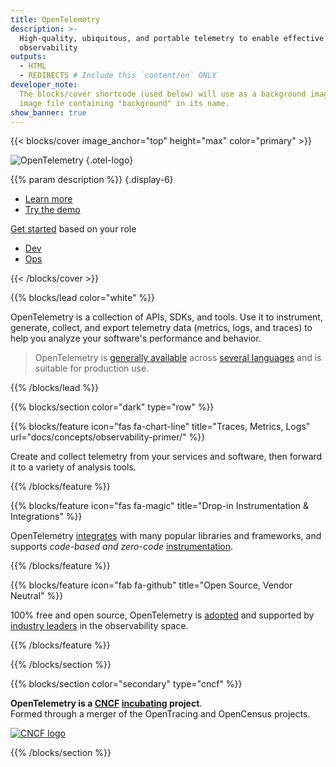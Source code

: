 ```yaml
---
title: OpenTelemetry
description: >-
  High-quality, ubiquitous, and portable telemetry to enable effective
  observability
outputs:
  - HTML
  - REDIRECTS # Include this `content/en` ONLY
developer_note:
  The blocks/cover shortcode (used below) will use as a background image any
  image file containing "background" in its name.
show_banner: true
---
```


<div class="d-none"><a rel="me" href="https://fosstodon.org/@opentelemetry"></a></div>

{{< blocks/cover image_anchor="top" height="max" color="primary" >}}

<!-- prettier-ignore -->
![OpenTelemetry](/img/logos/opentelemetry-horizontal-color.svg)
{.otel-logo}

<!-- prettier-ignore -->
{{% param description %}}
{.display-6}

<div class="l-primary-buttons mt-5">

- [Learn more](docs/what-is-opentelemetry/)
- [Try the demo](docs/demo/)

</div>

<div class="h3 mt-4">
<a class="text-secondary" href="docs/getting-started/">Get started</a> based on your role
</div>
<div class="l-get-started-buttons">

- [Dev](docs/getting-started/dev/)
- [Ops](docs/getting-started/ops/)

</div>
{{< /blocks/cover >}}

{{% blocks/lead color="white" %}}

OpenTelemetry is a collection of APIs, SDKs, and tools. Use it to instrument,
generate, collect, and export telemetry data (metrics, logs, and traces) to help
you analyze your software's performance and behavior.

> OpenTelemetry is [generally available](/status/) across
> [several languages](docs/languages/) and is suitable for production use.

{{% /blocks/lead %}}

{{% blocks/section color="dark" type="row" %}}

{{% blocks/feature icon="fas fa-chart-line" title="Traces, Metrics, Logs" url="docs/concepts/observability-primer/" %}}

Create and collect telemetry from your services and software, then forward it to
a variety of analysis tools.
 
{{% /blocks/feature %}}

{{% blocks/feature icon="fas fa-magic" title="Drop-in Instrumentation & Integrations" %}}

OpenTelemetry [integrates] with many popular libraries and frameworks, and
supports _code-based and zero-code_ [instrumentation].

[instrumentation]: /docs/concepts/instrumentation/
[integrates]: /ecosystem/integrations/

{{% /blocks/feature %}}

{{% blocks/feature icon="fab fa-github" title="Open Source, Vendor Neutral" %}}

100% free and open source, OpenTelemetry is [adopted] and supported by [industry
leaders] in the observability space.

[adopted]: /ecosystem/adopters/
[industry leaders]: /ecosystem/vendors/

{{% /blocks/feature %}}

{{% /blocks/section %}}

{{% blocks/section color="secondary" type="cncf" %}}

**OpenTelemetry is a [CNCF][] [incubating][] project**.<br> Formed through a
merger of the OpenTracing and OpenCensus projects.

[![CNCF logo][]][cncf]

[cncf]: https://cncf.io
[cncf logo]: /img/logos/cncf-white.svg
[incubating]: https://www.cncf.io/projects/

{{% /blocks/section %}}
